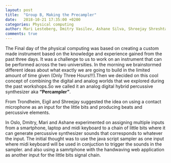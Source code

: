 ```yaml
---
layout: post
title:  "Group B, Making the Precampler"
date:   2018-10-21 17:35:00 +0200
categories: Physical computing
author: Mari Lesteberg, Dmitry Vasilev, Ashane Silva, Shreejay Shreshta & Eigil Aandahl
comments: true
---
```


The Final day of the physical computing was based on creating a custom made instrument based on the knowledge and experience gained from 
the past three days. It was a challenge to us to work on an instrument that can be performed across the two universities. In the morning 
we brainstormed different ideas about what exactly we are going to build in the limited amount of time given (Only Three Hours!!!).Then we 
decided on this cool concept of combining the digital and analog worlds that we explored during the past workshops.So we called it an 
analog digital hybrid percussive synthesizer aka **“Percampler”**. 

From Trondheim, Eigil and Shreejay suggested the idea on using a contact microphone as an input for the little bits and producing beats and percussive elements. 

In Oslo, Dmitry, Mari and Ashane experimented on assigning multiple inputs from a smartphone, laptop and midi keyboard to a chain of little bits where it can generate percussive synthesizer sounds that corresponds to whatever the input. The initial thought was to use the java script sampler as one input where midi keyboard will be used in conjuction to trigger the sounds in the sampler. and also using a samrtphone with the handwaving web application as another input for the little bits signal chain.  
